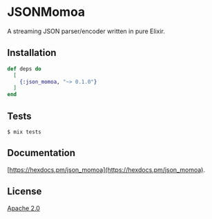 # JSONMomoa

A streaming JSON parser/encoder written in pure Elixir.

## Installation

```elixir
def deps do
  [
    {:json_momoa, "~> 0.1.0"}
  ]
end
```

## Tests

    $ mix tests

## Documentation

[https://hexdocs.pm/json_momoa](https://hexdocs.pm/json_momoa).

## License

[Apache 2.0](https://www.apache.org/licenses/LICENSE-2.0)
